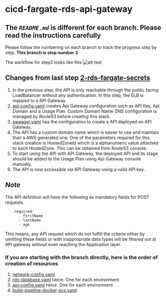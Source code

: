 # cicd-fargate-rds-api-gateway

## The *`README.md`* is different for each branch. Please read the instructions carefully 

Please follow the numbering on each branch to track the progress step by step.
**This branch is step number 3**

The workflow for step3 looks like this
![alt text](./Application_Flow.png "Application flow")

## Changes from last step [2-rds-fargate-secrets](https://github.com/S-Polimetla/cicd-fargate-rds-api-gateway/tree/2-rds-fargate-secrets)

1. In the previous step, the API is only reachable through the public facing LoadBalancer without any authentication. In this step, the ELB is mapped to a API Gateway.
2. [api-config.yaml](./cloudformation-generic/api-config.yaml) creates Api Gateway configuration such as API Key, Api Domain and a Usage Plan. Custom Domain Name DNS configuration is managed by Route53 before creating this stack.
3. [swagger.yaml](./swagger.yaml) has the configuration to create a API deployed on API Gateway. 
4. The API has a custom domain name which is easier to use and maintain than a AWS generated one. One of the parameters required for this stack creation is HostedZoneId which is a alphanumeric value attached to each HostedZone. This can be obtained from Route53 console. 
5. To start using the API with API Gateway, the deployed API and its stage should be added to the Usage Plan using Api Gateway console manually.
6. The API is now accessible via API Gateway using a valid API key.  

## _Note_

The API definition will have the following as mandatory fields for POST requests.

````
    required:
      - firstName
      - lastName
      - age
````
This means, any API request which do not fulfill the criteria either by omitting these fields or with inappropriate data types will be filtered out at API gateway without even reaching the Application layer.

### If you are starting with the branch directly, here is the order of creation of resources

1. [network-config.yaml](./cloudformation-generic/network-config.yaml)
2. [rds-database.yaml](./cloudformation-generic/rds-database.yaml) twice. One for each environment
3. [api-config.yaml](./cloudformation-generic/api-config.yaml) twice. One for each environment
3. [build-pipeline-docker-ecs.yaml](./cloudformation-generic/build-pipeline-docker-ecs.yaml)
